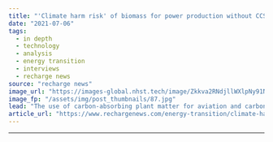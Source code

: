 ```yaml
---
title: "'Climate harm risk' of biomass for power production without CCS, warns major report"
date: "2021-07-06"
tags: 
  - in depth
  - technology
  - analysis
  - energy transition
  - interviews
  - recharge news
source: "recharge news"
image_url: "https://images-global.nhst.tech/image/Zkkva2RNdjllWXlpNy91N1BSREdIMGNwdVYwcndTVTJJaStJZnZuNTBIQT0=/nhst/binary/8e94a8ad650ae5de11367226169b7a46"
image_fp: "/assets/img/post_thumbnails/87.jpg"
lead: "The use of carbon-absorbing plant matter for aviation and carbon removal makes sense, but wind, solar and hydrogen are better options for everything else, according to Energy Transitions Commission study"
article_url: "https://www.rechargenews.com/energy-transition/climate-harm-risk-of-biomass-for-power-production-without-ccs-warns-major-report/2-1-1035554"
---
```


---
